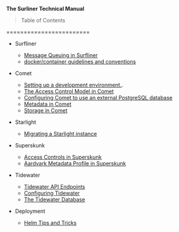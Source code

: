 **The Surliner Technical Manual**

> Table of Contents

========================

* Surfliner
  * [Message Queuing in Surfliner](./message_queue/README.md)
  * [docker/container guidelines and conventions](./docker/README.md)

* Comet
  * [Setting up a development environment.](./comet/devsetup.md).
  * [The Access Control Model in Comet](./comet/access_control.md)
  * [Configuring Comet to use an external PostgreSQL
    database](./comet/external-db.md)
  * [Metadata in Comet](./comet/metadata.md)
  * [Storage in Comet](./comet/storage.md)

* Starlight
  * [Migrating a Starlight instance](./starlight/migration.md)

* Superskunk
  * [Access Controls in Superskunk](./superskunk/acl.md)
  * [Aardvark Metadata Profile in Superskunk](./superskunk/profiles/aardvark.md)

* Tidewater
  * [Tidewater API Endpoints](./tidewater/api.md)
  * [Configuring Tidewater](./tidewater/configuration.md)
  * [The Tidewater Database](./tidewater/database.md)

* Deployment
  * [Helm Tips and Tricks](./helm/tips.md)
